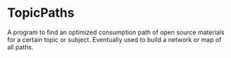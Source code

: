 # TopicPaths
A program to find an optimized consumption path of open source materials for a certain topic or subject. Eventually used to build a network or map of all paths.
